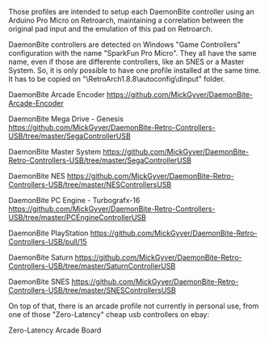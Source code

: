Those profiles are intended to setup each DaemonBite controller using an Arduino Pro Micro on Retroarch, maintaining a correlation between the original pad input and the emulation of this pad on Retroarch.

DaemonBite controllers are detected on Windows "Game Controllers" configuration with the name "SparkFun Pro Micro". They all have the same name, even if those are differente controllers, like an SNES or a Master System. So, it is only possible to have one profile installed at the same time. It has to be copied on  "\RetroArch1.8.8\autoconfig\dinput" folder.


DaemonBite Arcade Encoder
https://github.com/MickGyver/DaemonBite-Arcade-Encoder

DaemonBite Mega Drive - Genesis
https://github.com/MickGyver/DaemonBite-Retro-Controllers-USB/tree/master/SegaControllerUSB

DaemonBite Master System
https://github.com/MickGyver/DaemonBite-Retro-Controllers-USB/tree/master/SegaControllerUSB

DaemonBite NES
https://github.com/MickGyver/DaemonBite-Retro-Controllers-USB/tree/master/NESControllersUSB

DaemonBite PC Engine - Turbografx-16
https://github.com/MickGyver/DaemonBite-Retro-Controllers-USB/tree/master/PCEngineControllerUSB

DaemonBite PlayStation
https://github.com/MickGyver/DaemonBite-Retro-Controllers-USB/pull/15

DaemonBite Saturn
https://github.com/MickGyver/DaemonBite-Retro-Controllers-USB/tree/master/SaturnControllerUSB

DaemonBite SNES
https://github.com/MickGyver/DaemonBite-Retro-Controllers-USB/tree/master/SNESControllersUSB


On top of that, there is an arcade profile not currently in personal use, from one of those "Zero-Latency" cheap usb controllers on ebay:

Zero-Latency Arcade Board
